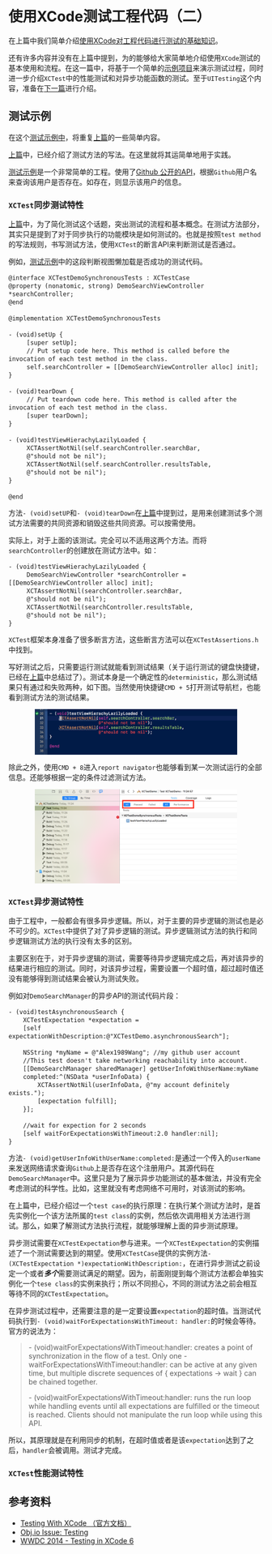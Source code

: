 # 使用XCode测试工程代码（二）

在上篇中我们简单介绍[使用XCode对工程代码进行测试的基础知识](../contents/testing-with-xcode-one.md)。

还有许多内容并没有在上篇中提到，为的能够给大家简单地介绍使用`XCode`测试的基本使用和流程。在这一篇中，将基于一个简单的[示例项目](https://github.com/Alex1989Wang/Demos/tree/master/DemoProjects/XCTestDemo)来演示测试过程，同时进一步介绍`XCTest`中的性能测试和对异步功能函数的测试。至于`UITesting`这个内容，准备在[下一篇](contents/testing-with-xcode-three.md)进行介绍。

## 测试示例

在这个[测试示例中](https://github.com/Alex1989Wang/Demos/tree/master/DemoProjects/XCTestDemo)，将重复[上篇](contents/testing-with-xcode-one.md)的一些简单内容。

[上篇](contents/testing-with-xcode-one.md)中，已经介绍了测试方法的写法。在这里就将其运简单地用于实践。

[测试示例](https://github.com/Alex1989Wang/Demos/tree/master/DemoProjects/XCTestDemo)是一个非常简单的工程。使用了[Github 公开的API](https://api.github.com/users)，根据`Github`用户名来查询该用户是否存在。如存在，则显示该用户的信息。

### `XCTest`同步测试特性

[上篇](contents/testing-with-xcode-one.md)中，为了简化测试这个话题，突出测试的流程和基本概念。在测试方法部分，其实只是提到了对于同步执行的功能模块是如何测试的。也就是按照`test method`的写法规则，书写测试方法，使用`XCTest`的断言API来判断测试是否通过。

例如，[测试示例](https://github.com/Alex1989Wang/Demos/tree/master/DemoProjects/XCTestDemo)中的这段判断视图懒加载是否成功的测试代码。

```objc
@interface XCTestDemoSynchronousTests : XCTestCase
@property (nonatomic, strong) DemoSearchViewController *searchController;
@end

@implementation XCTestDemoSynchronousTests

- (void)setUp {
     [super setUp];
     // Put setup code here. This method is called before the invocation of each test method in the class.
     self.searchController = [[DemoSearchViewController alloc] init];
}

- (void)tearDown {
     // Put teardown code here. This method is called after the invocation of each test method in the class.
     [super tearDown];
}

- (void)testViewHierachyLazilyLoaded {
     XCTAssertNotNil(self.searchController.searchBar,
     @"should not be nil");
     XCTAssertNotNil(self.searchController.resultsTable,
     @"should not be nil");
}

@end
```
方法```- (void)setUP```和```- (void)tearDown```在[上篇](contents/testing-with-xcode-one.md)中提到过，是用来创建测试多个测试方法需要的共同资源和销毁这些共同资源。可以按需使用。

实际上，对于上面的该测试。完全可以不适用这两个方法。而将`searchController`的创建放在测试方法中。如：

```objc
- (void)testViewHierachyLazilyLoaded {
     DemoSearchViewController *searchController = [[DemoSearchViewController alloc] init];
     XCTAssertNotNil(searchController.searchBar,
     @"should not be nil");
     XCTAssertNotNil(searchController.resultsTable,
     @"should not be nil");
}
```
`XCTest`框架本身准备了很多断言方法，这些断言方法可以在`XCTestAssertions.h`中找到。

写好测试之后，只需要运行测试就能看到测试结果（关于运行测试的键盘快捷键，已经在[上篇](contents/testing-with-xcode-one.md)中总结过了）。测试本身是一个确定性的`deterministic`，那么测试结果只有通过和失败两种，如下图。当然使用快捷键`CMD + 5`打开测试导航栏，也能看到测试方法的测试结果。

<div align='center'>
<img
src = "../images/test_result_editor.png"
title = "测试代码编辑区结果显示"
alt = "测试代码编辑区结果显示"
width = "400"
align = "center"
/>
</div>

除此之外，使用`CMD + 8`进入`report navigator`也能够看到某一次测试运行的全部信息。还能够根据一定的条件过滤测试方法。

<div align='center'>
<img
src = "../images/test_result_navigator.png"
title = "report navigator结果显示"
alt = "report navigator结果显示"
width = "400"
align = "center"
/>
</div>

### `XCTest`异步测试特性

由于工程中，一般都会有很多异步逻辑。所以，对于主要的异步逻辑的测试也是必不可少的。`XCTest`中提供了对了异步逻辑的测试。异步逻辑测试方法的执行和同步逻辑测试方法的执行没有太多的区别。

主要区别在于，对于异步逻辑的测试，需要等待异步逻辑完成之后，再对该异步的结果进行相应的测试。同时，对该异步过程，需要设置一个超时值，超过超时值还没有能够得到测试结果会被认为测试失败。

例如对`DemoSearchManager`的异步API的测试代码片段：
```objc
- (void)testAsynchronousSearch {
	XCTestExpectation *expectation =
	[self expectationWithDescription:@"XCTestDemo.asynchronousSearch"];

	NSString *myName = @"Alex1989Wang"; //my github user account
	//This test doesn't take networking reachability into account.
	[[DemoSearchManager sharedManager] getUserInfoWithUserName:myName
	completed:^(NSData *userInfoData) {
		XCTAssertNotNil(userInfoData, @"my account definitely exists.");
		[expectation fulfill];
	}];

	//wait for expection for 2 seconds
	[self waitForExpectationsWithTimeout:2.0 handler:nil]; 
}
```
方法```- (void)getUserInfoWithUserName:completed:```是通过一个传入的`userName`来发送网络请求查询`Github`上是否存在这个注册用户。其源代码在`DemoSearchManager`中。这里只是为了展示异步功能测试的基本做法，并没有完全考虑测试的科学性。比如，这里就没有考虑网络不可用时，对该测试的影响。

在上篇中，已经介绍过一个`test case`的执行原理：在执行某个测试方法时，是首先实例化一个该方法所属的`test class`的实例，然后依次调用相关方法进行测试。那么，如果了解测试方法执行流程，就能够理解上面的异步测试原理。

异步测试需要在`XCTestExpectation`参与进来。一个`XCTestExpectation`的实例描述了一个测试需要达到的期望。使用`XCTestCase`提供的实例方法```- (XCTestExpectation *)expectationWithDescription:```，在进行异步测试之前设定一个或者***多个***需要测试满足的期望。因为，前面刚提到每个测试方法都会单独实例化一个`tese class`的实例来执行；所以不同担心，不同的测试方法之前会相互等待不同的`XCTestExpectation`。

在异步测试过程中，还需要注意的是一定要设置`expectation`的超时值。当测试代码执行到```- (void)waitForExpectationsWithTimeout: handler:```的时候会等待。官方的说法为：

> \- (void)waitForExpectationsWithTimeout:handler: creates a point of synchronization in the flow of a test. Only one -waitForExpectationsWithTimeout:handler: can be active at any given time, but multiple discrete sequences of { expectations -> wait } can be chained together.
>
> \- (void)waitForExpectationsWithTimeout:handler: runs the run loop while handling events until all expectations are fulfilled or the timeout is reached. Clients should not manipulate the run loop while using this API.

所以，其原理就是在利用同步的机制，在超时值或者是该`expectation`达到了之后，`handler`会被调用。测试才完成。

### `XCTest`性能测试特性

## 参考资料

- [Testing With XCode （官方文档）](https://developer.apple.com/library/content/documentation/DeveloperTools/Conceptual/testing_with_xcode/chapters/01-introduction.html)
- [Obj.io Issue: Testing](https://www.objc.io/issues/15-testing/)
- [WWDC 2014 - Testing in XCode 6](https://developer.apple.com/videos/play/wwdc2014/414/)
